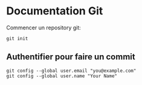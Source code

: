 # Documentation Git

Commencer un repository git:
```
git init
```


## Authentifier pour faire un commit

```
git config --global user.email "you@example.com"
git config --global user.name "Your Name"
```


